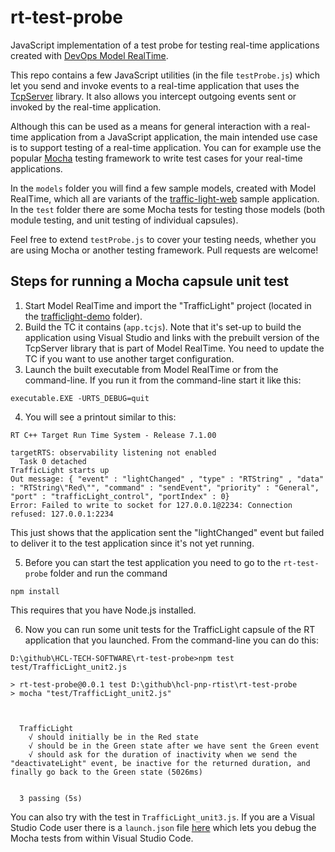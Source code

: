 # rt-test-probe
JavaScript implementation of a test probe for testing real-time applications created with [DevOps Model RealTime](https://www.hcl-software.com/devops-model-realtime).

This repo contains a few JavaScript utilities (in the file `testProbe.js`) which let you send and invoke events to a real-time application that uses the [TcpServer](https://github.com/hcl-pnp-rtist/lib-tcp-server) library. It also allows you intercept outgoing events sent or invoked by the real-time application.

Although this can be used as a means for general interaction with a real-time application from a JavaScript application, the main intended use case is to support testing of a real-time application. You can for example use the popular [Mocha](https://mochajs.org/) testing framework to write test cases for your real-time applications.

In the `models` folder you will find a few sample models, created with Model RealTime, which all are variants of the [traffic-light-web](https://github.com/HCL-TECH-SOFTWARE/traffic-light-web) sample application. In the `test` folder there are some Mocha tests for testing those models (both module testing, and unit testing of individual capsules).

Feel free to extend `testProbe.js` to cover your testing needs, whether you are using Mocha or another testing framework. Pull requests are welcome!

## Steps for running a Mocha capsule unit test
1. Start Model RealTime and import the "TrafficLight" project (located in the [trafficlight-demo](https://github.com/HCL-TECH-SOFTWARE/rt-test-probe/tree/main/models/trafficlight-demo) folder).
2. Build the TC it contains (`app.tcjs`). Note that it's set-up to build the application using Visual Studio and links with the prebuilt version of the TcpServer library that is part of Model RealTime. You need to update the TC if you want to use another target configuration.
3. Launch the built executable from Model RealTime or from the command-line. If you run it from the command-line start it like this:
```plaintext
executable.EXE -URTS_DEBUG=quit
```
4. You will see a printout similar to this:
```plaintext
RT C++ Target Run Time System - Release 7.1.00

targetRTS: observability listening not enabled
  Task 0 detached
TrafficLight starts up
Out message: { "event" : "lightChanged" , "type" : "RTString" , "data" : "RTString\"Red\"", "command" : "sendEvent", "priority" : "General", "port" : "trafficLight_control", "portIndex" : 0}
Error: Failed to write to socket for 127.0.0.1@2234: Connection refused: 127.0.0.1:2234
```
This just shows that the application sent the "lightChanged" event but failed to deliver it to the test application since it's not yet running.

5. Before you can start the test application you need to go to the `rt-test-probe` folder and run the command
```plaintext
npm install
```
This requires that you have Node.js installed.

6. Now you can run some unit tests for the TrafficLight capsule of the RT application that you launched. From the command-line you can do this:
```plaintext
D:\github\HCL-TECH-SOFTWARE\rt-test-probe>npm test test/TrafficLight_unit2.js

> rt-test-probe@0.0.1 test D:\github\hcl-pnp-rtist\rt-test-probe
> mocha "test/TrafficLight_unit2.js"



  TrafficLight
    √ should initially be in the Red state
    √ should be in the Green state after we have sent the Green event
    √ should ask for the duration of inactivity when we send the "deactivateLight" event, be inactive for the returned duration, and finally go back to the Green state (5026ms)


  3 passing (5s)
```
You can also try with the test in `TrafficLight_unit3.js`.
If you are a Visual Studio Code user there is a `launch.json` file [here](https://github.com/HCL-TECH-SOFTWARE/rt-test-probe/blob/main/.vscode/launch.json) which lets you debug the Mocha tests from within Visual Studio Code.


